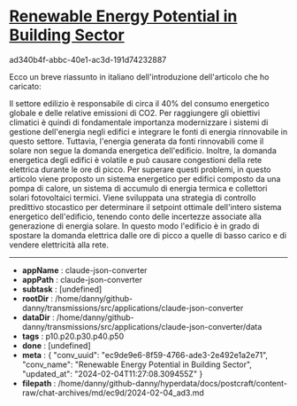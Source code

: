 # [Renewable Energy Potential in Building Sector](https://claude.ai/chat/ec9de9e6-8f59-4766-ade3-2e492e1a2e71)

ad340b4f-abbc-40e1-ac3d-191d74232887

 Ecco un breve riassunto in italiano dell'introduzione dell'articolo che ho caricato:

Il settore edilizio è responsabile di circa il 40% del consumo energetico globale e delle relative emissioni di CO2. Per raggiungere gli obiettivi climatici è quindi di fondamentale importanza modernizzare i sistemi di gestione dell'energia negli edifici e integrare le fonti di energia rinnovabile in questo settore. Tuttavia, l'energia generata da fonti rinnovabili come il solare non segue la domanda energetica dell'edificio. Inoltre, la domanda energetica degli edifici è volatile e può causare congestioni della rete elettrica durante le ore di picco. Per superare questi problemi, in questo articolo viene proposto un sistema energetico per edifici composto da una pompa di calore, un sistema di accumulo di energia termica e collettori solari fotovoltaici termici. Viene sviluppata una strategia di controllo predittivo stocastico per determinare il setpoint ottimale dell'intero sistema energetico dell'edificio, tenendo conto delle incertezze associate alla generazione di energia solare. In questo modo l'edificio è in grado di spostare la domanda elettrica dalle ore di picco a quelle di basso carico e di vendere elettricità alla rete.

---

* **appName** : claude-json-converter
* **appPath** : claude-json-converter
* **subtask** : [undefined]
* **rootDir** : /home/danny/github-danny/transmissions/src/applications/claude-json-converter
* **dataDir** : /home/danny/github-danny/transmissions/src/applications/claude-json-converter/data
* **tags** : p10.p20.p30.p40.p50
* **done** : [undefined]
* **meta** : {
  "conv_uuid": "ec9de9e6-8f59-4766-ade3-2e492e1a2e71",
  "conv_name": "Renewable Energy Potential in Building Sector",
  "updated_at": "2024-02-04T11:27:08.309455Z"
}
* **filepath** : /home/danny/github-danny/hyperdata/docs/postcraft/content-raw/chat-archives/md/ec9d/2024-02-04_ad3.md